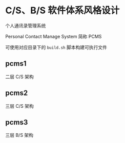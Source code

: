 # C/S、B/S 软件体系风格设计

个人通讯录管理系统

Personal Contact Manage System 简称 PCMS

可使用对应目录下的 `build.sh` 脚本构建可执行文件

## pcms1

二层 C/S 架构

## pcms2

三层 C/S 架构

## pcms3

三层 B/S 架构
